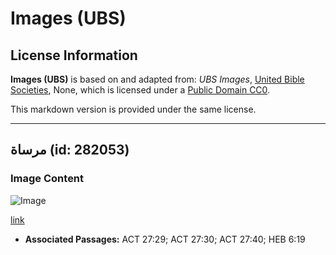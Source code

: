 # Images (UBS)

## License Information

**Images (UBS)** is based on and adapted from: _UBS Images_, [United Bible Societies](https://unitedbiblesocieties.org/), None, which is licensed under a [Public Domain CC0](https://creativecommons.org/public-domain/cc0/).

This markdown version is provided under the same license.



--------------------------------

## مرساة (id: 282053)

### Image Content

![Image](https://cdn.aquifer.bible/aquifer-content/resources/Media/WEB-0521_anchor.jpg)

[link](https://cdn.aquifer.bible/aquifer-content/resources/Media/WEB-0521_anchor.jpg)

* **Associated Passages:** ACT 27:29; ACT 27:30; ACT 27:40; HEB 6:19

